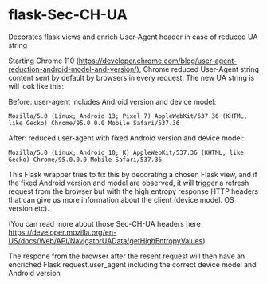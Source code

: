 # flask-Sec-CH-UA
Decorates flask views and enrich User-Agent header in case of reduced UA string



Starting Chrome 110 (https://developer.chrome.com/blog/user-agent-reduction-android-model-and-version/), Chrome reduced User-Agent string content sent by default by browsers in every request.
The new UA string is will look like this:

Before: user-agent includes Android version and device model:

``` Mozilla/5.0 (Linux; Android 13; Pixel 7) AppleWebKit/537.36 (KHTML, like Gecko) Chrome/95.0.0.0 Mobile Safari/537.36 ```

After: reduced user-agent with fixed Android version and device model:

``` Mozilla/5.0 (Linux; Android 10; K) AppleWebKit/537.36 (KHTML, like Gecko) Chrome/95.0.0.0 Mobile Safari/537.36 ```


This Flask wrapper tries to fix this by decorating a chosen Flask view, and if the fixed Android version and model are observed, it will trigger a refresh request from the browser but with the high entropy response HTTP headers that can give us more information about the client (device model. OS version etc).

  (You can read more about those Sec-CH-UA headers here https://developer.mozilla.org/en-US/docs/Web/API/NavigatorUAData/getHighEntropyValues)

The respone from the browser after the resent request will then have an encriched Flask request.user_agent including the correct device model and Android version 
